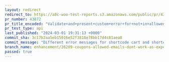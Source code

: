 ```yaml
---
layout: redirect
redirect_to: https://a8c-woo-test-reports.s3.amazonaws.com/public/pr/43872/api/index.html
pr_number: 43872
pr_title_encoded: "Validate+and+present+custom+error+for+not+in+allowed+emails+coupons"
pr_test_type: api
last_published: "2024-03-01 19:31:13 +0000"
commit_sha: 3c17b2aa5eb15016e52f3818e78bb17d4c81aea8
commit_message: "Different error messages for shortcode cart and shortcode checkout"
branch_name: enhancement/26289-coupons-allowed-emails-dont-work-as-expected
passed: true
---
```

